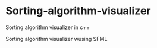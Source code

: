 # Sorting-algorithm-visualizer
Sorting algorithm visualizer in c++

Sorting algorithm visualizer wusing SFML

